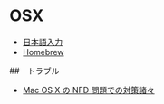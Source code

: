 # OSX


- [日本語入力](mac.ime.md)
- [Homebrew](mac.brew.md)


##　トラブル

- [Mac OS X の NFD 問題での対策諸々](http://qiita.com/knaka/items/48e1799b56d520af6a09)


